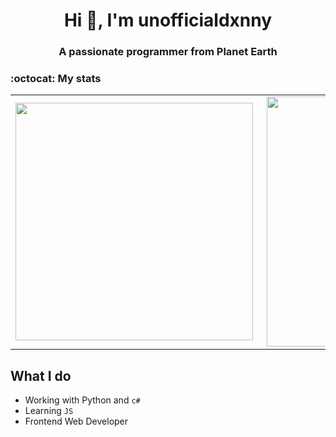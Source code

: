 <h1 align="center">Hi 👋, I'm unofficialdxnny</h1>

<h3 align="center">A passionate programmer from Planet Earth</h3>

### :octocat: My stats
  <table>

  <tr>
      <td><img width="380px" align="left" src="https://github-readme-stats.vercel.app/api?username=unofficialdxnny&show_icons=true&count_private=true&include_all_commits=true&theme=tokyonight"/></td>
    <td><img width="400px" align="right" src="https://github-readme-streak-stats.herokuapp.com/?user=unofficialdxnny&show_icons=true&locale=en&layout=compact&theme=tokyonight"/></td>
  
  </tr>   
</table>

<table>
  

  
  ## What I do
  
  - Working with Python and `c#`
  - Learning `JS`
  - Frontend Web Developer
  
